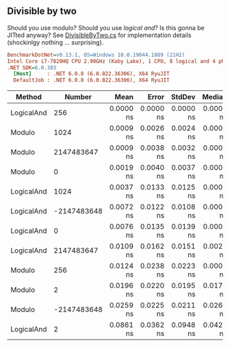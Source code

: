 ﻿## Divisible by two

Should you use modulo? Should you use _logical and_? Is this gonna be JITted anyway?
See [DivisibleByTwo.cs](./DivisibleByTwo.cs) for implementation details (shockinlgy nothing ... surprising).

``` ini
BenchmarkDotNet=v0.13.1, OS=Windows 10.0.19044.1889 (21H2)
Intel Core i7-7820HQ CPU 2.90GHz (Kaby Lake), 1 CPU, 8 logical and 4 physical cores
.NET SDK=6.0.303
  [Host]     : .NET 6.0.8 (6.0.822.36306), X64 RyuJIT
  DefaultJob : .NET 6.0.8 (6.0.822.36306), X64 RyuJIT
```
|     Method |      Number |      Mean |     Error |    StdDev |    Median |
|----------- |------------ |----------:|----------:|----------:|----------:|
| LogicalAnd |         256 | 0.0000 ns | 0.0000 ns | 0.0000 ns | 0.0000 ns |
|     Modulo |        1024 | 0.0009 ns | 0.0026 ns | 0.0024 ns | 0.0000 ns |
|     Modulo |  2147483647 | 0.0009 ns | 0.0038 ns | 0.0032 ns | 0.0000 ns |
|     Modulo |           0 | 0.0019 ns | 0.0040 ns | 0.0037 ns | 0.0000 ns |
| LogicalAnd |        1024 | 0.0037 ns | 0.0133 ns | 0.0125 ns | 0.0000 ns |
| LogicalAnd | -2147483648 | 0.0072 ns | 0.0122 ns | 0.0108 ns | 0.0007 ns |
| LogicalAnd |           0 | 0.0076 ns | 0.0135 ns | 0.0139 ns | 0.0000 ns |
| LogicalAnd |  2147483647 | 0.0109 ns | 0.0162 ns | 0.0151 ns | 0.0024 ns |
|     Modulo |         256 | 0.0124 ns | 0.0238 ns | 0.0223 ns | 0.0000 ns |
|     Modulo |           2 | 0.0196 ns | 0.0220 ns | 0.0195 ns | 0.0173 ns |
|     Modulo | -2147483648 | 0.0259 ns | 0.0225 ns | 0.0211 ns | 0.0263 ns |
| LogicalAnd |           2 | 0.0861 ns | 0.0362 ns | 0.0948 ns | 0.0429 ns |
